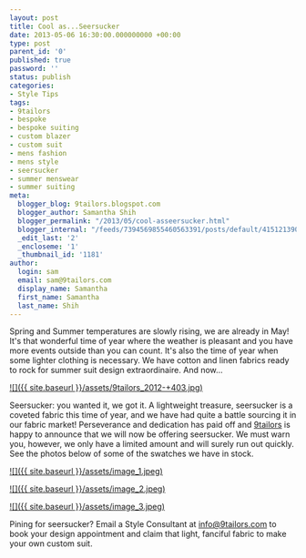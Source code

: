 ```yaml
---
layout: post
title: Cool as...Seersucker
date: 2013-05-06 16:30:00.000000000 +00:00
type: post
parent_id: '0'
published: true
password: ''
status: publish
categories:
- Style Tips
tags:
- 9tailors
- bespoke
- bespoke suiting
- custom blazer
- custom suit
- mens fashion
- mens style
- seersucker
- summer menswear
- summer suiting
meta:
  blogger_blog: 9tailors.blogspot.com
  blogger_author: Samantha Shih
  blogger_permalink: "/2013/05/cool-asseersucker.html"
  blogger_internal: "/feeds/7394569855460563391/posts/default/4151213909118380667"
  _edit_last: '2'
  _encloseme: '1'
  _thumbnail_id: '1181'
author:
  login: sam
  email: sam@9tailors.com
  display_name: Samantha
  first_name: Samantha
  last_name: Shih
---
```

Spring and Summer temperatures are slowly rising, we are already in May! It's that wonderful time of year where the weather is pleasant and you have more events outside than you can count. It's also the time of year when some lighter clothing is necessary. We have cotton and linen fabrics ready to rock for summer suit design extraordinaire. And now...

[![]({{ site.baseurl }}/assets/9tailors_2012-+403.jpg)](http://2.bp.blogspot.com/-Uzuf2IA7RzU/UYLQ-3OOrLI/AAAAAAAACzE/6kZ54bKyb-w/s1600/9tailors_2012-+403.jpg)

Seersucker: you wanted it, we got it. A lightweight treasure, seersucker is a coveted fabric this time of year, and we have had quite a battle sourcing it in our fabric market! Perseverance and dedication has paid off and [9tailors](http://www.9tailors.com/) is happy to announce that we will now be offering seersucker. We must warn you, however, we only have a limited amount and will surely run out quickly. See the photos below of some of the swatches we have in stock.

[![]({{ site.baseurl }}/assets/image_1.jpeg)](http://1.bp.blogspot.com/-OP84zFAPNOI/UYPwyzaJNnI/AAAAAAAAC0k/lmrtwJOGlxM/s1600/image_1.jpeg)

[![]({{ site.baseurl }}/assets/image_2.jpeg)](http://4.bp.blogspot.com/-dSvbcHmeIgM/UYPw0qMEniI/AAAAAAAAC0s/CaGJz4sMG9s/s1600/image_2.jpeg)

[![]({{ site.baseurl }}/assets/image_3.jpeg)](http://3.bp.blogspot.com/-FOsG8TcqW3k/UYPw31UdEnI/AAAAAAAAC00/Ac0IBpJrfdY/s1600/image_3.jpeg)

Pining for seersucker? Email a Style Consultant at [info@9tailors.com](mailto:info@9tailors.com) to book your design appointment and claim that light, fanciful fabric to make your own custom suit.
